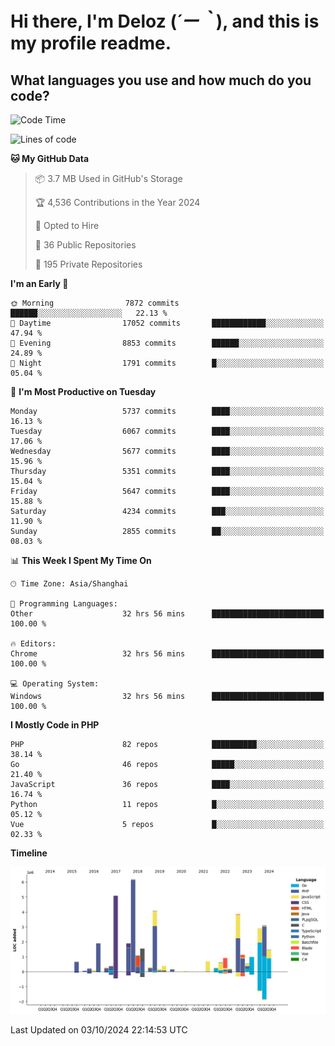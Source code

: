 # **Hi there, I'm Deloz (*´ー｀*), and this is my profile readme.**

## **What languages you use and how much do you code?**

<!--START_SECTION:waka-->
![Code Time](http://img.shields.io/badge/Code%20Time-4%2C760%20hrs%2030%20mins-blue)

![Lines of code](https://img.shields.io/badge/From%20Hello%20World%20I%27ve%20Written-41.1%20million%20lines%20of%20code-blue)

**🐱 My GitHub Data** 

> 📦 3.7 MB Used in GitHub's Storage 
 > 
> 🏆 4,536 Contributions in the Year 2024
 > 
> 💼 Opted to Hire
 > 
> 📜 36 Public Repositories 
 > 
> 🔑 195 Private Repositories 
 > 
**I'm an Early 🐤** 

```text
🌞 Morning                7872 commits        ██████░░░░░░░░░░░░░░░░░░░   22.13 % 
🌆 Daytime                17052 commits       ████████████░░░░░░░░░░░░░   47.94 % 
🌃 Evening                8853 commits        ██████░░░░░░░░░░░░░░░░░░░   24.89 % 
🌙 Night                  1791 commits        █░░░░░░░░░░░░░░░░░░░░░░░░   05.04 % 
```
📅 **I'm Most Productive on Tuesday** 

```text
Monday                   5737 commits        ████░░░░░░░░░░░░░░░░░░░░░   16.13 % 
Tuesday                  6067 commits        ████░░░░░░░░░░░░░░░░░░░░░   17.06 % 
Wednesday                5677 commits        ████░░░░░░░░░░░░░░░░░░░░░   15.96 % 
Thursday                 5351 commits        ████░░░░░░░░░░░░░░░░░░░░░   15.04 % 
Friday                   5647 commits        ████░░░░░░░░░░░░░░░░░░░░░   15.88 % 
Saturday                 4234 commits        ███░░░░░░░░░░░░░░░░░░░░░░   11.90 % 
Sunday                   2855 commits        ██░░░░░░░░░░░░░░░░░░░░░░░   08.03 % 
```


📊 **This Week I Spent My Time On** 

```text
🕑︎ Time Zone: Asia/Shanghai

💬 Programming Languages: 
Other                    32 hrs 56 mins      █████████████████████████   100.00 % 

🔥 Editors: 
Chrome                   32 hrs 56 mins      █████████████████████████   100.00 % 

💻 Operating System: 
Windows                  32 hrs 56 mins      █████████████████████████   100.00 % 
```

**I Mostly Code in PHP** 

```text
PHP                      82 repos            ██████████░░░░░░░░░░░░░░░   38.14 % 
Go                       46 repos            █████░░░░░░░░░░░░░░░░░░░░   21.40 % 
JavaScript               36 repos            ████░░░░░░░░░░░░░░░░░░░░░   16.74 % 
Python                   11 repos            █░░░░░░░░░░░░░░░░░░░░░░░░   05.12 % 
Vue                      5 repos             █░░░░░░░░░░░░░░░░░░░░░░░░   02.33 % 
```



**Timeline**

![Lines of Code chart](https://raw.githubusercontent.com/deloz/deloz/main/assets/bar_graph.png)


 Last Updated on 03/10/2024 22:14:53 UTC
<!--END_SECTION:waka-->
